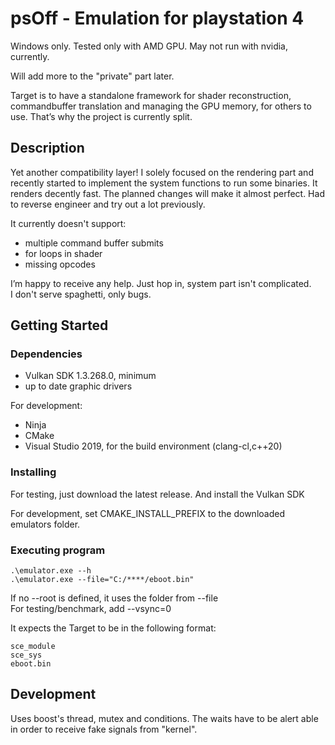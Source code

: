 # psOff - Emulation for playstation 4
Windows only.
Tested only with AMD GPU. May not run with nvidia, currently.

Will add more to the "private" part later.

Target is to have a standalone framework for shader reconstruction, commandbuffer translation and managing the GPU memory, for others to use. That’s why the project is currently split.

## Description
Yet another compatibility layer! I solely focused on the rendering part and recently started to implement the system functions to run some binaries. It renders decently fast. The planned changes will make it almost perfect. Had to reverse engineer and try out a lot previously.

It currently doesn't support:
+ multiple command buffer submits
+ for loops in shader
+ missing opcodes


I’m happy to receive any help. Just hop in, system part isn't complicated. \
I don't serve spaghetti, only bugs.

## Getting Started
### Dependencies
+ Vulkan SDK 1.3.268.0, minimum
+ up to date graphic drivers

For development:

+ Ninja
+ CMake
+ Visual Studio 2019, for the build environment (clang-cl,c++20)

### Installing
For testing, just download the latest release. And install the Vulkan SDK

For development, set CMAKE_INSTALL_PREFIX to the downloaded emulators folder.

### Executing program
```
.\emulator.exe --h
.\emulator.exe --file="C:/****/eboot.bin"
```
If no --root is defined, it uses the folder from --file \
For testing/benchmark, add --vsync=0


It expects the Target to be in the following format:
```
sce_module
sce_sys
eboot.bin
```

## Development

Uses boost's thread, mutex and conditions. The waits have to be alert able in order to receive fake signals from "kernel".

